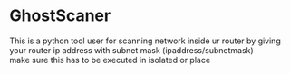 # GhostScaner
This is a python tool user for scanning network inside ur router by giving your router ip address with subnet mask (ipaddress/subnetmask) <br>
make sure this has to be executed in isolated or place 
